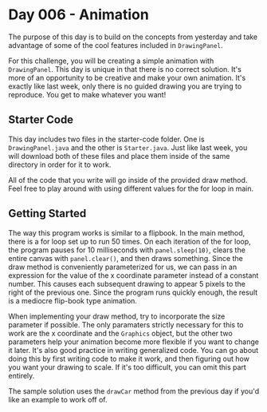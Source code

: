 # Day 006 - Animation

The purpose of this day is to build on the concepts from yesterday and take advantage of some of the cool features included in `DrawingPanel`.

For this challenge, you will be creating a simple animation with `DrawingPanel`. This day is unique in that there is no 
correct solution. It's more of an opportunity to be creative and make your own animation. It's exactly like last week, only there is no guided drawing you are trying to reproduce. You get to make whatever you want!

## Starter Code

This day includes two files in the starter-code folder. One is `DrawingPanel.java` and the other is `Starter.java`. Just like last week, you will download both of these files and place them inside of the same directory in order for it to work.

All of the code that you write will go inside of the provided draw method. Feel free to play around with using different values for the for loop in main.
  
## Getting Started

The way this program works is similar to a flipbook. In the main method, there is a for loop set up to run 50 times. On each iteration of the for loop, the program pauses for 10 milliseconds with `panel.sleep(10)`, clears the entire canvas with `panel.clear()`, and then draws something. Since the draw method is conveniently parameterized for us, we can pass in an expression for the value of the x coordinate parameter instead of a constant number. This causes each subsequent drawing to appear 5 pixels to the right of the previous one. Since the program runs quickly enough, the result is a mediocre flip-book type animation.

When implementing your draw method, try to incorporate the size parameter if possible. The only paramaters strictly necessary for this to work are the x coordinate and the `Graphics` object, but the other two parameters help your animation become more flexible if you want to change it later. It's also good practice in writing generalized code. You can go about doing this by first writing code to make it work, and then figuring out how you want your drawing to scale. If it's too difficult, you can omit this part entirely.

The sample solution uses the `drawCar` method from the previous day if you'd like an example to work off of.

